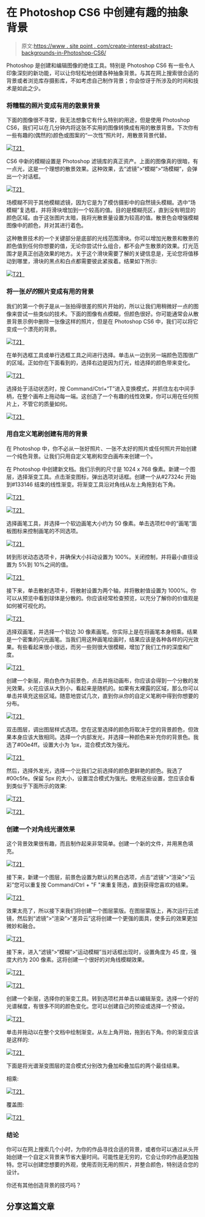 # 在 Photoshop CS6 中创建有趣的抽象背景

> 原文:[https://www . site point . com/create-interest-abstract-backgrounds-in-Photoshop-CS6/](https://www.sitepoint.com/create-interesting-abstract-backgrounds-in-photoshop-cs6/)

Photoshop 是创建和编辑图像的绝佳工具。特别是 Photoshop CS6 有一些令人印象深刻的新功能，可以让你轻松地创建各种抽象背景。与其在网上搜索很合适的背景或者浏览库存摄影库，不如考虑自己制作背景；你会惊讶于所涉及的时间和技术是如此之少。

### 将糟糕的照片变成有用的散景背景

下面的图像很不寻常，我无法想象它有什么特别的用途，但是使用 Photoshop CS6，我们可以在几分钟内将这张不实用的图像转换成有用的散景背景。下次你有一些有趣的(偶然的)颜色或图案的“一次性”照片时，用散景背景代替。

[![](../Images/0dd0d79170041c47ddab28ba9cc92d91.png)T2】](https://www.sitepoint.com/wp-content/uploads/2012/06/Screen-shot-2012-06-04-at-9.06.39-PM.png)

CS6 中新的模糊设置是 Photoshop 滤镜库的真正资产。上面的图像真的很暗，有一点光，这是一个理想的散景效果。这种效果，去“滤镜”>“模糊”>“场模糊”，会弹出一个对话框。

[![](../Images/1368a7b293104412814d9934415a5f02.png)T2】](https://www.sitepoint.com/wp-content/uploads/2012/06/Screen-shot-2012-05-29-at-10.22.49-PM.png)

场模糊不同于其他模糊滤镜，因为它是为了模仿摄影中的自然镜头模糊。选中“场模糊”复选框，并将滑块增加到一个较高的值。目的是模糊亮区，直到没有明显的颜色区域。由于这张图片太暗，我将光散景量设置为较高的值。散景色会增强模糊图像中的颜色，并对其进行着色。

这种散景技术的一个关键部分是底部的光线范围滑块。你可以增加光散景和散景的颜色值到任何你想要的值，无论你尝试什么组合，都不会产生散景的效果。灯光范围才是真正创造效果的地方。关于这个滑块需要了解的关键信息是，无论您将值移动到哪里，滑块的黑点和白点都需要彼此紧挨着。结果如下所示:

[![](../Images/35ee72368455c020467719fbac6c6773.png)T2】](https://www.sitepoint.com/wp-content/uploads/2012/06/Screen-shot-2012-06-11-at-1.19.57-AM.png)

### 将一张*好的*照片变成有用的背景

我们的第一个例子是从一张拍得很差的照片开始的，所以让我们用稍微好一点的图像来尝试一些类似的技术。下面的图像有点模糊，但颜色很好。你可能通常会从散景背景示例中删除一张像这样的照片，但是在 Photoshop CS6 中，我们可以将它变成一个漂亮的背景。

[![](../Images/8c98bae0f420b3808a7a8cb56d348957.png)T2】](https://www.sitepoint.com/wp-content/uploads/2012/06/Screen-shot-2012-06-11-at-1.35.56-AM.png)

在单列选框工具或单行选框工具之间进行选择。单击从一边到另一端颜色范围很广的区域。正如你在下面看到的，选择右边是因为灯光，给选择的颜色带来变化。

[![](../Images/40af4a9128f979860c139bdeb90ec856.png)T2】](https://www.sitepoint.com/wp-content/uploads/2012/06/Screen-shot-2012-06-11-at-1.42.54-AM.png)

选择处于活动状态时，按 Command/Ctrl+“T”进入变换模式，并抓住左右中间手柄，在整个画布上拖动每一端。这创造了一个有趣的线性效果，你可以用在任何照片上，不管它的质量如何。

[![](../Images/c929a9ca7f968b54f69dbffaae725312.png)T2】](https://www.sitepoint.com/wp-content/uploads/2012/06/Screen-shot-2012-06-11-at-1.57.43-AM.png)

### 用自定义笔刷创建有用的背景

在 Photoshop 中，你不必从一张好照片、一张不太好的照片或任何照片开始创建一个纯色背景。让我们只用自定义笔刷和空白画布来创建一个。

在 Photoshop 中创建新文档。我们示例的尺寸是 1024 x 768 像素。新建一个图层，选择渐变工具。点击渐变图标，弹出选项对话框。创建一个从#27324c 开始到#133146 结束的线性渐变。将渐变工具沿对角线从左上角拖到右下角。

[![](../Images/cd46ed1cd43bcd823879483534577c79.png)T2】](https://www.sitepoint.com/wp-content/uploads/2012/06/Screen-shot-2012-06-11-at-2.38.35-AM.png)

[![](../Images/4ec23132a6c04f39e8c667c4dca32bee.png)T2】](https://www.sitepoint.com/wp-content/uploads/2012/06/Screen-shot-2012-06-11-at-2.38.54-AM.png)

选择画笔工具，并选择一个软边画笔大小约为 50 像素。单击选项栏中的“画笔”面板图标来控制画笔的不同选项。

[![](../Images/e8d17de48d05e63fb280f9a89fc51ea6.png)T2】](https://www.sitepoint.com/wp-content/uploads/2012/06/Screen-shot-2012-06-11-at-2.45.41-AM.png)

转到形状动态选项卡，并确保大小抖动设置为 100%。关闭控制，并将最小直径设置为 5%到 10%之间的值。

[![](../Images/33882a72f365fe6a9dee77028f8b7b05.png)T2】](https://www.sitepoint.com/wp-content/uploads/2012/06/Screen-shot-2012-06-11-at-2.54.17-AM.png)

接下来，单击散射选项卡，将散射设置为两个轴，并将散射值设置为 1000%。你可以从预览中看到球体是分散的。你应该经常检查预览，以充分了解你的价值观是如何被可视化的。

[![](../Images/090c8e4eb6c3c462ebb357f4b310f2d6.png)T2】](https://www.sitepoint.com/wp-content/uploads/2012/06/Screen-shot-2012-06-11-at-10.57.23-AM.png)

选择双画笔，并选择一个软边 30 像素画笔。你实际上是在将画笔本身相乘。结果是一个密集的闪光画笔。当我们用这种画笔绘画时，结果应该是各种各样的闪光效果。有些看起来很小很远，而另一些则很大很模糊，增加了我们工作的深度和广度。

[![](../Images/17554224932acf9c0b41f74b715e1389.png)T2】](https://www.sitepoint.com/wp-content/uploads/2012/06/Screen-shot-2012-06-11-at-11.07.05-AM.png)

创建一个新层，用白色作为前景色，点击并拖动画布，你应该会得到一个分散的发光效果。火花应该从大到小，看起来是随机的。如果有太裸露的区域，那么你可以单击并填充这些区域。随意地尝试几次，直到你从你的自定义笔刷中得到你想要的分布。

[![](../Images/4b159c81c3e471922aa939ca5cd2e0e6.png)T2】](https://www.sitepoint.com/wp-content/uploads/2012/06/Screen-shot-2012-06-11-at-11.17.42-AM.png)

双击图层，调出图层样式选项。您在这里选择的颜色将取决于您的背景颜色，但效果本身应该大致相同。选择一个内部发光，并选择一种颜色来补充你的背景色。我选了#00e4ff。设置大小为 1px，混合模式改为强光。

[![](../Images/0c1dabdabbf1a1968f8d8a3a14fe3ab7.png)T2】](https://www.sitepoint.com/wp-content/uploads/2012/06/Screen-shot-2012-06-11-at-11.27.41-AM.png)

然后，选择外发光，选择一个比我们之前选择的颜色更鲜艳的颜色。我选了#00c5fe。保留 5px 的大小，设置混合模式为强光。使用这些设置，您应该会看到类似于下面所示的效果:

[![](../Images/c257ddba41e02eeea80764209a318592.png)T2】](https://www.sitepoint.com/wp-content/uploads/2012/06/Screen-shot-2012-06-11-at-11.31.06-AM.png)

[![](../Images/7e829a5ec1fa6a486e00e3d7c86cc07b.png)T2】](https://www.sitepoint.com/wp-content/uploads/2012/06/Screen-shot-2012-06-11-at-11.32.14-AM.png)

### 创建一个对角线光谱效果

这个背景效果很有趣，而且制作起来非常简单。创建一个新的文件，并用黑色填充。

[![](../Images/e3cdf557ef143533fa1147a1d6bd7732.png)T2】](https://www.sitepoint.com/wp-content/uploads/2012/06/Screen-shot-2012-06-17-at-3.19.41-AM.png)

接下来，新建一个图层，前景色设置为默认的黑白选项，点击“滤镜”>“渲染”>“云彩”您可以重复按 Command/Ctrl + "F "来重复筛选，直到获得您喜欢的结果。

[![](../Images/21f952346a6c927bf6cd81b33e6a3743.png)T2】](https://www.sitepoint.com/wp-content/uploads/2012/06/Screen-shot-2012-06-17-at-3.22.36-AM.png)

效果太亮了，所以接下来我们将创建一个图层蒙版。在图层蒙版上，再次运行云滤镜，然后到“滤镜”>“渲染”>“差异云”这将创建一个更强的面具，使多云的效果更加微妙和融合。

[![](../Images/93790dfe6da84d409b62cbc6b1960f99.png)T2】](https://www.sitepoint.com/wp-content/uploads/2012/06/Screen-shot-2012-06-17-at-3.26.08-AM.png)

接下来，进入“滤镜”>“模糊”>“运动模糊”当对话框出现时，设置角度为 45 度，强度大约为 200 像素。这将创建一个很好的对角线模糊效果。

[![](../Images/450b26de4eeeb825a11a09a4a71b70f1.png)T2】](https://www.sitepoint.com/wp-content/uploads/2012/06/Screen-shot-2012-06-17-at-3.27.44-AM.png)

[![](../Images/865bc142d48f75b3dcd27285804a3685.png)T2】](https://www.sitepoint.com/wp-content/uploads/2012/06/Screen-shot-2012-06-17-at-3.27.59-AM.png)

创建一个新层，选择你的渐变工具。转到选项栏并单击以编辑渐变。选择一个好的光谱梯度，有很多不同的颜色变化。您可以创建自己的预设或选择一个预设。

[![](../Images/11ed509317c91abd73aef2b326f1fcf5.png)T2】](https://www.sitepoint.com/wp-content/uploads/2012/06/Screen-shot-2012-06-17-at-3.34.51-AM.png)

单击并拖动以在整个文档中绘制渐变。从左上角开始，拖到右下角。你的渐变应该是这样的:

[![](../Images/08e2f98f401eea8daaf67f40c1906f61.png)T2】](https://www.sitepoint.com/wp-content/uploads/2012/06/Screen-shot-2012-06-17-at-3.36.51-AM.png)

下面是将光谱渐变图层的混合模式分别改为叠加和叠加后的两个最佳结果。

相乘:

[![](../Images/1126584a97765da3f25137cbca6b716d.png)T2】](https://www.sitepoint.com/wp-content/uploads/2012/06/Screen-shot-2012-06-17-at-3.41.11-AM.png)

覆盖图:

[![](../Images/d9b35c568288c52abb2dc5818c4a9beb.png)T2】](https://www.sitepoint.com/wp-content/uploads/2012/06/Screen-shot-2012-06-17-at-3.41.27-AM.png)

### 结论

你可以在网上搜索几个小时，为你的作品寻找合适的背景，或者你可以通过从头开始创建一个自定义背景来节省大量时间。可能性是无穷的，它会让你的作品更加独特。您可以创建您想要的外观，使用否则无用的照片，并整合颜色，特别适合您的设计。

你还有其他创造背景的技巧吗？

## 分享这篇文章